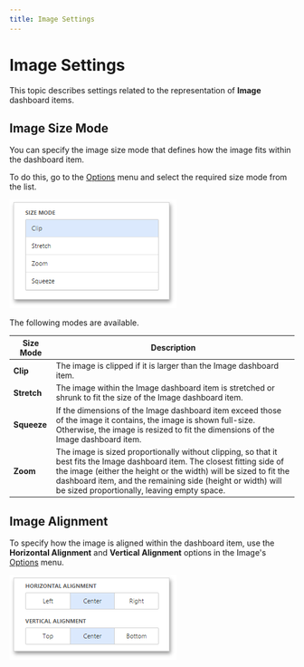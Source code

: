 ```yaml
---
title: Image Settings
---
```

# Image Settings
This topic describes settings related to the representation of **Image** dashboard items.

## Image Size Mode
You can specify the image size mode that defines how the image fits within the dashboard item.

To do this, go to the [Options](../../ui-elements/dashboard-item-menu.md) menu and select the required size mode from the list.

![wdd-image-size-mode](../../../../images/img125755.png)

The following modes are available.

| Size Mode | Description |
|---|---|
| **Clip** | The image is clipped if it is larger than the Image dashboard item. |
| **Stretch** | The image within the Image dashboard item is stretched or shrunk to fit the size of the Image dashboard item. |
| **Squeeze** | If the dimensions of the Image dashboard item exceed those of the image it contains, the image is shown full-size. Otherwise, the image is resized to fit the dimensions of the Image dashboard item. |
| **Zoom** | The image is sized proportionally without clipping, so that it best fits the Image dashboard item. The closest fitting side of the image (either the height or the width) will be sized to fit the dashboard item, and the remaining side (height or width) will be sized proportionally, leaving empty space. |

## Image Alignment
To specify how the image is aligned within the dashboard item, use the **Horizontal Alignment** and **Vertical Alignment** options in the Image's [Options](../../ui-elements/dashboard-item-menu.md) menu.

![wdd-image-alignment](../../../../images/img125756.png)